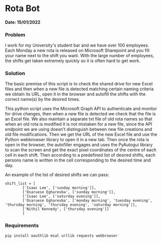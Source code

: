 # Rota Bot

#### Date: 15/01/2022

### Problem
I work for my University's student bar and we have over 100
employees. Each Monday a new rota is released on Microsoft Sharepoint
and you fill your name next to the shift you want.
With the large number of employees, the shifts get taken extremely
quickly so it is often hard to get work.

### Solution
The basic premise of this script is to check the shared drive
for new Excel files and then when a new file is detected matching
certain naming criteria we obtain its URL, open it in the browser and autofill
the shifts with the correct name(s) by the desired times.

This python script uses the Microsoft Graph API to authenticate and monitor
for drive changes, then when a new file is detected we check that the file
is an Excel file. We also maintain a separate txt file of old rota names
so that when an old rota is modified it is not mistaken for a new file,
since the API endpoint we are using doesn't distinguish between new file
creations and old file modifications. Then we get the URL of the new Excel
file and use the Python webbrowser library to open it in a new tab.
Then once the rota is open in the browser, the autofiller engages and 
uses the PyAutogui library to scan the screen and get the exact pixel coordinates
of the centre of each cell in each shift. Then according to a predefined list
of desired shifts, each persons name is written in the cell corresponding to
the desired time and day.  

An example of the list of desired shifts we can pass:
```
shift_list = [
        ['Isaac Lee', ['sunday morning']],
        ['Osaruese Egharevba', ['sunday morning']],
        ['Isaac Lee', ['saturday evening']],
        ['Osaruese Egharevba', ['monday morning', 'tuesday evening', 'thursday morning', 'thursday evening', 'saturday morning']],
        ['Nithil Kennedy', ['thursday evening']]
        ]
```

### Requirements

```
pip install oauthlib msal urllib requests webbrowser 
```
